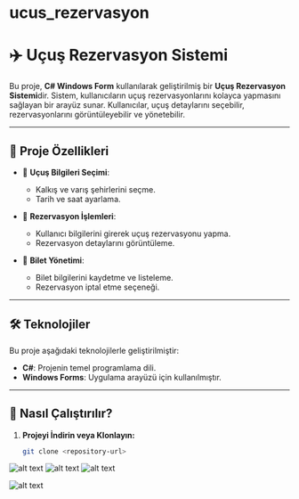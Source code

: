 # ucus_rezervasyon
# ✈️ Uçuş Rezervasyon Sistemi

Bu proje, **C# Windows Form** kullanılarak geliştirilmiş bir **Uçuş Rezervasyon Sistemi**dir. Sistem, kullanıcıların uçuş rezervasyonlarını kolayca yapmasını sağlayan bir arayüz sunar. Kullanıcılar, uçuş detaylarını seçebilir, rezervasyonlarını görüntüleyebilir ve yönetebilir.

---

## 📂 Proje Özellikleri

- 🛫 **Uçuş Bilgileri Seçimi**:
  - Kalkış ve varış şehirlerini seçme.
  - Tarih ve saat ayarlama.
  
- 📝 **Rezervasyon İşlemleri**:
  - Kullanıcı bilgilerini girerek uçuş rezervasyonu yapma.
  - Rezervasyon detaylarını görüntüleme.
  
- 🧾 **Bilet Yönetimi**:
  - Bilet bilgilerini kaydetme ve listeleme.
  - Rezervasyon iptal etme seçeneği.

---

## 🛠️ Teknolojiler

Bu proje aşağıdaki teknolojilerle geliştirilmiştir:

- **C#**: Projenin temel programlama dili.
- **Windows Forms**: Uygulama arayüzü için kullanılmıştır.


---

## 🚀 Nasıl Çalıştırılır?

1. **Projeyi İndirin veya Klonlayın:**
   ```bash
   git clone <repository-url>


  ![alt text](image-2.png)
![alt text](image-3.png)
![
    ![alt text](image-5.png)
](image-4.png)

![alt text](image-6.png)